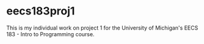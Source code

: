 # eecs183proj1
This is my individual work on project 1 for the University of Michigan's EECS 183 - Intro to Programming course.
